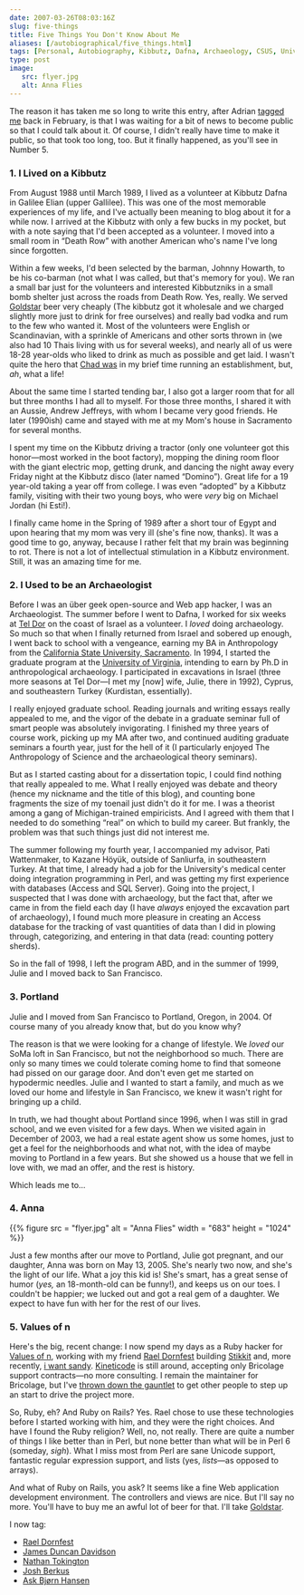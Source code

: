 ```yaml
--- 
date: 2007-03-26T08:03:16Z
slug: five-things
title: Five Things You Don't Know About Me
aliases: [/autobiographical/five_things.html]
tags: [Personal, Autobiography, Kibbutz, Dafna, Archaeology, CSUS, University of Virginia, Portland, Oregon, Family, Lifestyle, Anna, Values Of n, Stikkit, I Want Sandy]
type: post
image:
   src: flyer.jpg
   alt: Anna Flies
---
```


The reason it has taken me so long to write this entry, after Adrian [tagged me]
back in February, is that I was waiting for a bit of news to become public so
that I could talk about it. Of course, I didn't really have time to make it
public, so that took too long, too. But it finally happened, as you'll see in
Number 5.

### 1. I Lived on a Kibbutz

From August 1988 until March 1989, I lived as a volunteer at Kibbutz Dafna in
Galilee Elian (upper Gallilee). This was one of the most memorable experiences
of my life, and I've actually been meaning to blog about it for a while now. I
arrived at the Kibbutz with only a few bucks in my pocket, but with a note
saying that I'd been accepted as a volunteer. I moved into a small room in
“Death Row” with another American who's name I've long since forgotten.

Within a few weeks, I'd been selected by the barman, Johnny Howarth, to be his
co-barman (not what I was called, but that's memory for you). We ran a small bar
just for the volunteers and interested Kibbutzniks in a small bomb shelter just
across the roads from Death Row. Yes, really. We served [Goldstar] beer very
cheaply (The kibbutz got it wholesale and we charged slightly more just to drink
for free ourselves) and really bad vodka and rum to the few who wanted it. Most
of the volunteers were English or Scandinavian, with a sprinkle of Americans and
other sorts thrown in (we also had 10 Thais living with us for several weeks),
and nearly all of us were 18-28 year-olds who liked to drink as much as possible
and get laid. I wasn't quite the hero that [Chad was] in my brief time running
an establishment, but, *ah*, what a life!

About the same time I started tending bar, I also got a larger room that for all
but three months I had all to myself. For those three months, I shared it with
an Aussie, Andrew Jeffreys, with whom I became very good friends. He later
(1990ish) came and stayed with me at my Mom's house in Sacramento for several
months.

I spent my time on the Kibbutz driving a tractor (only one volunteer got this
honor—most worked in the boot factory), mopping the dining room floor with the
giant electric mop, getting drunk, and dancing the night away every Friday night
at the Kibbutz disco (later named “Domino”). Great life for a 19 year-old taking
a year off from college. I was even “adopted” by a Kibbutz family, visiting with
their two young boys, who were *very* big on Michael Jordan (hi Esti!).

I finally came home in the Spring of 1989 after a short tour of Egypt and upon
hearing that my mom was very ill (she's fine now, thanks). It was a good time to
go, anyway, because I rather felt that my brain was beginning to rot. There is
not a lot of intellectual stimulation in a Kibbutz environment. Still, it was an
amazing time for me.

### 2. I Used to be an Archaeologist

Before I was an über geek open-source and Web app hacker, I was an
Archaeologist. The summer before I went to Dafna, I worked for six weeks at [Tel
Dor] on the coast of Israel as a volunteer. I *loved* doing archaeology. So much
so that when I finally returned from Israel and sobered up enough, I went back
to school with a vengeance, earning my BA in Anthropology from the [California
State University, Sacramento]. In 1994, I started the graduate program at the
[University of Virginia], intending to earn by Ph.D in anthropological
archaeology. I participated in excavations in Israel (three more seasons at Tel
Dor—I met my \[now\] wife, Julie, there in 1992), Cyprus, and southeastern
Turkey (Kurdistan, essentially).

I really enjoyed graduate school. Reading journals and writing essays really
appealed to me, and the vigor of the debate in a graduate seminar full of smart
people was absolutely invigorating. I finished my three years of course work,
picking up my MA after two, and continued auditing graduate seminars a fourth
year, just for the hell of it (I particularly enjoyed The Anthropology of
Science and the archaeological theory seminars).

But as I started casting about for a dissertation topic, I could find nothing
that really appealed to me. What I really enjoyed was debate and theory (hence
my nickname and the title of this blog), and counting bone fragments the size of
my toenail just didn't do it for me. I was a theorist among a gang of
Michigan-trained empiricists. And I agreed with them that I needed to do
something “real” on which to build my career. But frankly, the problem was that
such things just did not interest me.

The summer following my fourth year, I accompanied my advisor, Pati Wattenmaker,
to Kazane Höyük, outside of Sanliurfa, in southeastern Turkey. At that time, I
already had a job for the University's medical center doing integration
programming in Perl, and was getting my first experience with databases (Access
and SQL Server). Going into the project, I suspected that I was done with
archaeology, but the fact that, after we came in from the field each day (I have
*always* enjoyed the excavation part of archaeology), I found much more pleasure
in creating an Access database for the tracking of vast quantities of data than
I did in plowing through, categorizing, and entering in that data (read:
counting pottery sherds).

So in the fall of 1998, I left the program ABD, and in the summer of 1999, Julie
and I moved back to San Francisco.

### 3. Portland

Julie and I moved from San Francisco to Portland, Oregon, in 2004. Of course
many of you already know that, but do you know why?

The reason is that we were looking for a change of lifestyle. We *loved* our
SoMa loft in San Francisco, but not the neighborhood so much. There are only so
many times we could tolerate coming home to find that someone had pissed on our
garage door. And don't even get me started on hypodermic needles. Julie and I
wanted to start a family, and much as we loved our home and lifestyle in San
Francisco, we knew it wasn't right for bringing up a child.

In truth, we had thought about Portland since 1996, when I was still in grad
school, and we even visited for a few days. When we visited again in December of
2003, we had a real estate agent show us some homes, just to get a feel for the
neighborhoods and what not, with the idea of maybe moving to Portland in a few
years. But she showed us a house that we fell in love with, we mad an offer, and
the rest is history.

Which leads me to…

### 4. Anna

{{% figure
   src    = "flyer.jpg"
   alt    = "Anna Flies"
   width  = "683"
   height = "1024"
%}}

Just a few months after our move to Portland, Julie got pregnant, and our
daughter, Anna was born on May 13, 2005. She's nearly two now, and she's the
light of our life. What a joy this kid is! She's smart, has a great sense of
humor (*yes,* an 18-month-old can be funny!), and keeps us on our toes. I
couldn't be happier; we lucked out and got a real gem of a daughter. We expect
to have fun with her for the rest of our lives.

### 5. Values of n

Here's the big, recent change: I now spend my days as a Ruby hacker for [Values
of n], working with my friend [Rael Dornfest] building [Stikkit] and, more
recently, [i want sandy]. [Kineticode] is still around, accepting only Bricolage
support contracts—no more consulting. I remain the maintainer for Bricolage, but
I've [thrown down the gauntlet] to get other people to step up an start to drive
the project more.

So, Ruby, eh? And Ruby on Rails? Yes. Rael chose to use these technologies
before I started working with him, and they were the right choices. And have I
found the Ruby religion? Well, no, not really. There are quite a number of
things I like better than in Perl, but none better than what will be in Perl 6
(someday, *sigh*). What I miss most from Perl are sane Unicode support,
fantastic regular expression support, and lists (yes, *lists*—as opposed to
arrays).

And what of Ruby on Rails, you ask? It seems like a fine Web application
development environment. The controllers and views are nice. But I'll say no
more. You'll have to buy me an awful lot of beer for that. I'll take [Goldstar].

I now tag:

-   [Rael Dornfest]
-   [James Duncan Davidson]
-   [Nathan Tokington]
-   [Josh Berkus]
-   [Ask Bjørn Hansen]

  [tagged me]: http://use.perl.org/~Adrian/journal/32192
    "Five things you don't know about Adrian Howard"
  [Goldstar]: https://en.wikipedia.org/wiki/Goldstar_beer
    "Wikipedia describes Goldstar beer"
  [Chad was]: https://blog.chaddickerson.com/2006/12/19/five-things-you-didnt-know-about-me/
    "Five things you didn't know about Chad Dickerson"
  [Tel Dor]: http://dor.huji.ac.il "The Tel Dor Project"
  [California State University, Sacramento]: https://www.csus.edu
  [University of Virginia]: https://www.virginia.edu/
  [Values of n]: https://www.crunchbase.com/organization/values-of-n
  [Rael Dornfest]: https://en.wikipedia.org/wiki/Rael_Dornfest
  [Stikkit]: http://www.stikkit.com
  [i want sandy]: https://boingboing.net/2007/11/14/i-want-sandy-perfect.html
  [Kineticode]: https://kineticode.com/
  [thrown down the gauntlet]: http://marc.info/?l=bricolage-general&m=117392382314816
    "My Message to the Bricolage Community"
  [James Duncan Davidson]: http://duncandavidson.com/
  [Nathan Tokington]: http://radar.oreilly.com/nat/
  [Josh Berkus]: https://www.databasesoup.com "Josh Berkus's Database Soup"
  [Ask Bjørn Hansen]: https://www.askask.com
